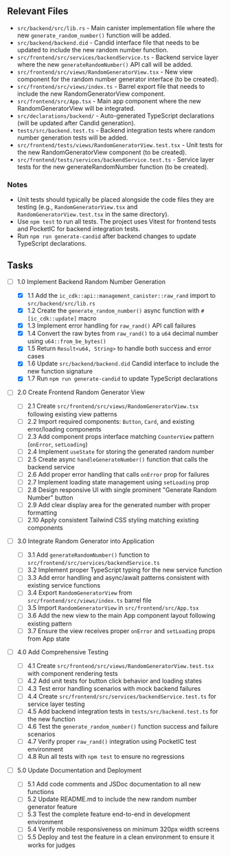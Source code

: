 ## Relevant Files

- `src/backend/src/lib.rs` - Main canister implementation file where the new `generate_random_number()` function will be added.
- `src/backend/backend.did` - Candid interface file that needs to be updated to include the new random number function.
- `src/frontend/src/services/backendService.ts` - Backend service layer where the new `generateRandomNumber()` API call will be added.
- `src/frontend/src/views/RandomGeneratorView.tsx` - New view component for the random number generator interface (to be created).
- `src/frontend/src/views/index.ts` - Barrel export file that needs to include the new RandomGeneratorView component.
- `src/frontend/src/App.tsx` - Main app component where the new RandomGeneratorView will be integrated.
- `src/declarations/backend/` - Auto-generated TypeScript declarations (will be updated after Candid generation).
- `tests/src/backend.test.ts` - Backend integration tests where random number generation tests will be added.
- `src/frontend/tests/views/RandomGeneratorView.test.tsx` - Unit tests for the new RandomGeneratorView component (to be created).
- `src/frontend/tests/services/backendService.test.ts` - Service layer tests for the new generateRandomNumber function (to be created).

### Notes

- Unit tests should typically be placed alongside the code files they are testing (e.g., `RandomGeneratorView.tsx` and `RandomGeneratorView.test.tsx` in the same directory).
- Use `npm test` to run all tests. The project uses Vitest for frontend tests and PocketIC for backend integration tests.
- Run `npm run generate-candid` after backend changes to update TypeScript declarations.

## Tasks

- [ ] 1.0 Implement Backend Random Number Generation

  - [x] 1.1 Add the `ic_cdk::api::management_canister::raw_rand` import to `src/backend/src/lib.rs`
  - [x] 1.2 Create the `generate_random_number()` async function with `#[ic_cdk::update]` macro
  - [x] 1.3 Implement error handling for `raw_rand()` API call failures
  - [x] 1.4 Convert the raw bytes from `raw_rand()` to a `u64` decimal number using `u64::from_be_bytes()`
  - [x] 1.5 Return `Result<u64, String>` to handle both success and error cases
  - [x] 1.6 Update `src/backend/backend.did` Candid interface to include the new function signature
  - [x] 1.7 Run `npm run generate-candid` to update TypeScript declarations

- [ ] 2.0 Create Frontend Random Generator View

  - [ ] 2.1 Create `src/frontend/src/views/RandomGeneratorView.tsx` following existing view patterns
  - [ ] 2.2 Import required components: `Button`, `Card`, and existing error/loading components
  - [ ] 2.3 Add component props interface matching `CounterView` pattern (`onError`, `setLoading`)
  - [ ] 2.4 Implement `useState` for storing the generated random number
  - [ ] 2.5 Create async `handleGenerateNumber()` function that calls the backend service
  - [ ] 2.6 Add proper error handling that calls `onError` prop for failures
  - [ ] 2.7 Implement loading state management using `setLoading` prop
  - [ ] 2.8 Design responsive UI with single prominent "Generate Random Number" button
  - [ ] 2.9 Add clear display area for the generated number with proper formatting
  - [ ] 2.10 Apply consistent Tailwind CSS styling matching existing components

- [ ] 3.0 Integrate Random Generator into Application

  - [ ] 3.1 Add `generateRandomNumber()` function to `src/frontend/src/services/backendService.ts`
  - [ ] 3.2 Implement proper TypeScript typing for the new service function
  - [ ] 3.3 Add error handling and async/await patterns consistent with existing service functions
  - [ ] 3.4 Export `RandomGeneratorView` from `src/frontend/src/views/index.ts` barrel file
  - [ ] 3.5 Import `RandomGeneratorView` in `src/frontend/src/App.tsx`
  - [ ] 3.6 Add the new view to the main App component layout following existing pattern
  - [ ] 3.7 Ensure the view receives proper `onError` and `setLoading` props from App state

- [ ] 4.0 Add Comprehensive Testing

  - [ ] 4.1 Create `src/frontend/src/views/RandomGeneratorView.test.tsx` with component rendering tests
  - [ ] 4.2 Add unit tests for button click behavior and loading states
  - [ ] 4.3 Test error handling scenarios with mock backend failures
  - [ ] 4.4 Create `src/frontend/src/services/backendService.test.ts` for service layer testing
  - [ ] 4.5 Add backend integration tests in `tests/src/backend.test.ts` for the new function
  - [ ] 4.6 Test the `generate_random_number()` function success and failure scenarios
  - [ ] 4.7 Verify proper `raw_rand()` integration using PocketIC test environment
  - [ ] 4.8 Run all tests with `npm test` to ensure no regressions

- [ ] 5.0 Update Documentation and Deployment
  - [ ] 5.1 Add code comments and JSDoc documentation to all new functions
  - [ ] 5.2 Update README.md to include the new random number generator feature
  - [ ] 5.3 Test the complete feature end-to-end in development environment
  - [ ] 5.4 Verify mobile responsiveness on minimum 320px width screens
  - [ ] 5.5 Deploy and test the feature in a clean environment to ensure it works for judges
